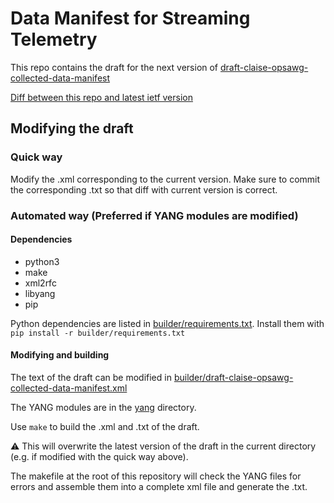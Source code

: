 # Data Manifest for Streaming Telemetry

This repo contains the draft for the next version of
[draft-claise-opsawg-collected-data-manifest](https://datatracker.ietf.org/doc/draft-claise-opsawg-collected-data-manifest/)


[Diff between this repo and latest ietf
version](http://tools.ietf.org//rfcdiff?url1=https://www.ietf.org/archive/id/draft-ietf-opsawg-collected-data-manifest-01.txt&url2=https://raw.githubusercontent.com/JeanQuilbeufHuawei/draft-collected-data-manifest/master/draft-ietf-opsawg-collected-data-manifest-02.txt)

## Modifying the draft

### Quick way

Modify the .xml corresponding to the current version. Make sure to 
commit the corresponding .txt so that diff with current version is correct.

### Automated way (Preferred if YANG modules are modified)

#### Dependencies

 * python3
 * make
 * xml2rfc
 * libyang
 * pip

Python dependencies are listed in [builder/requirements.txt](builder/requirements.txt).
Install them  with `pip install -r builder/requirements.txt`

#### Modifying and building

The text of the draft can be modified in [builder/draft-claise-opsawg-collected-data-manifest.xml](builder/draft-claise-opsawg-collected-data-manifest.xml)

The YANG modules are in the [yang](yang) directory.

Use `make` to build the .xml and .txt of the draft.

:warning: This will overwrite the latest version of the draft in the current directory (e.g. if modified with the quick way above).

The makefile at the root of this repository will check the YANG files 
for errors and assemble them into a complete xml file and generate the .txt.





